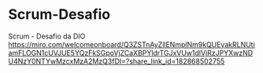 # Scrum-Desafio
Scrum - Desafio da DIO
https://miro.com/welcomeonboard/Q3ZSTnAyZllENmplNm9kQUEyakRLNUtiamFLOGN1cUVJUE5YQzFkSGpoVjZCaXBPYldrTGJxVUw1dlVjRzJPYXwzNDU4NzY0NTYwMzcxMzA2MzQ3fDI=?share_link_id=182868502755
